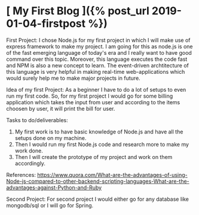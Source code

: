 
# [ My First Blog ]({% post_url 2019-01-04-firstpost %})

First Project: I chose Node.js for my first project in which I will make use of express framework to make my project. I am going for this as node.js is one of the fast emerging language of today's era and I really want to have good command over this topic. Moreover, this language executes the code fast and NPM is also a new concept to learn.
The event-driven archtitecture of this language is very helpful in making real-time web-applications which would surely help me to make major projects in future.

Idea of my first Project: As a beginner I have to do a lot of setups to even run my first code. So, for my first project I would go for some billing application which takes the input from user and according to the items choosen by user, it will print the bill for user.

Tasks to do/deliverables: 
1. My first work is to have basic knowledge of Node.js and have all the setups done on my machine.
2. Then I would run my first Node.js code and research more to make my work done.
3. Then I will create the prototype of my project and work on them accordingly.


References:
https://www.quora.com/What-are-the-advantages-of-using-Node-js-compared-to-other-backend-scripting-languages-What-are-the-advantages-against-Python-and-Ruby

Second Project: For second project I would either go for any database like mongodb/sql or I will go for Spring.
